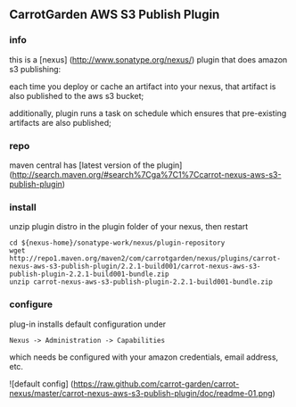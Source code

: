 <!--

    Copyright (C) 2010-2012 Andrei Pozolotin <Andrei.Pozolotin@gmail.com>

    All rights reserved. Licensed under the OSI BSD License.

    http://www.opensource.org/licenses/bsd-license.php

-->
## CarrotGarden AWS S3 Publish Plugin

### info

this is a 
[nexus]
(http://www.sonatype.org/nexus/)
plugin that does amazon s3 publishing:

each time you deploy or cache an artifact into your nexus,
that artifact is also published to the aws s3 bucket;

additionally, plugin runs a task on schedule
which ensures that pre-existing artifacts are also published; 

### repo

maven central has
[latest version of the plugin]
(http://search.maven.org/#search%7Cga%7C1%7Ccarrot-nexus-aws-s3-publish-plugin)

### install

unzip plugin distro in the plugin folder of your nexus, then restart
``` 
cd ${nexus-home}/sonatype-work/nexus/plugin-repository
wget http://repo1.maven.org/maven2/com/carrotgarden/nexus/plugins/carrot-nexus-aws-s3-publish-plugin/2.2.1-build001/carrot-nexus-aws-s3-publish-plugin-2.2.1-build001-bundle.zip
unzip carrot-nexus-aws-s3-publish-plugin-2.2.1-build001-bundle.zip
```

### configure

plug-in installs default configuration under
```
Nexus -> Administration -> Capabilities
``` 

which needs be configured with your amazon credentials, email address, etc.

![default config]
(https://raw.github.com/carrot-garden/carrot-nexus/master/carrot-nexus-aws-s3-publish-plugin/doc/readme-01.png)
